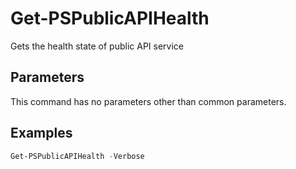# Get-PSPublicAPIHealth

Gets the health state of public API service

## Parameters

This command has no parameters other than common parameters.

## Examples

```powershell
Get-PSPublicAPIHealth -Verbose
```

